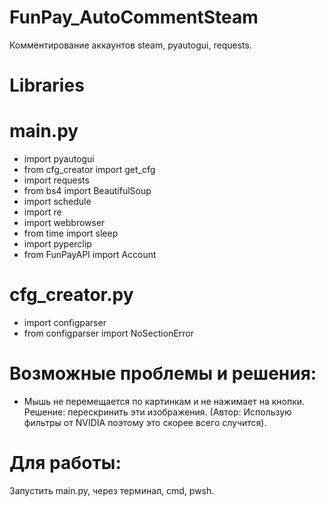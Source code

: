 # FunPay_AutoCommentSteam
Комментирование аккаунтов steam, pyautogui, requests.

# Libraries
# main.py

- import pyautogui
- from cfg_creator import get_cfg
- import requests
- from bs4 import BeautifulSoup
- import schedule
- import re
- import webbrowser
 - from time import sleep
- import pyperclip
- from FunPayAPI import Account

# cfg_creator.py

- import configparser
- from configparser import NoSectionError

# Возможные проблемы и решения:

- Мышь не перемещается по картинкам и не нажимает на кнопки. Решение: перескринить эти изображения. (Автор: Использую фильтры от NVIDIA поэтому это скорее всего случится).

# Для работы:
Запустить main.py, через терминал, cmd, pwsh.
